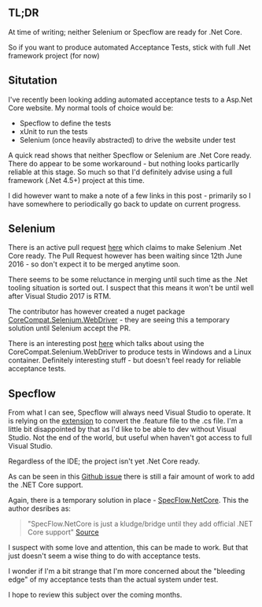 ## TL;DR
At time of writing; neither Selenium or Specflow are ready for .Net Core.

So if you want to produce automated Acceptance Tests, stick with full .Net framework project (for now)

## Situtation
I've recently been looking adding automated acceptance tests to a Asp.Net Core website.  My normal tools of choice would be:

* Specflow to define the tests
* xUnit to run the tests
* Selenium (once heavily abstracted) to drive the website under test

A quick read shows that neither Specflow or Selenium are .Net Core ready.  There do appear to be some workaround - but nothing looks particarlly reliable at this stage.  So much so that I'd definitely advise using a full framework (.Net 4.5+) project at this time.

I did however want to make a note of a few links in this post - primarily so I have somewhere to periodically go back to update on current progress.

## Selenium
There is an active pull request [here](https://github.com/SeleniumHQ/selenium/pull/2269) which claims to make Selenium .Net Core ready.  The Pull Request however has been waiting since 12th June 2016 - so don't expect it to be merged anytime soon.

There seems to be some reluctance in merging until such time as the .Net tooling situation is sorted out.  I suspect that this means it won't be until well after Visual Studio 2017 is RTM.

The contributor has however created a nuget package [CoreCompat.Selenium.WebDriver](http://www.nuget.org/packages/CoreCompat.Selenium.WebDriver) - they are seeing this a temporary solution until Selenium accept the PR.

There is an interesting post [here](http://www.dotnetcatch.com/2016/11/23/selenium-with-net-core/) which talks about using the CoreCompat.Selenium.WebDriver to produce tests in Windows and a Linux container.  Definitely interesting stuff - but doesn't feel ready for reliable acceptance tests.

## Specflow
From what I can see, Specflow will always need Visual Studio to operate.  It is relying on the [extension](https://marketplace.visualstudio.com/items?itemName=TechTalkSpecFlowTeam.SpecFlowforVisualStudio2015) to convert the .feature file to the .cs file.  I'm a little bit disappointed by that as I'd like to be able to dev without Visual Studio.  Not the end of the world, but useful when haven't got access to full Visual Studio.

Regardless of the IDE; the project isn't yet .Net Core ready.

As can be seen in this [Github issue](https://github.com/techtalk/SpecFlow/pull/649) there is still a fair amount of work to add the .NET Core support.

Again, there is a temporary solution in place - [SpecFlow.NetCore](https://github.com/stajs/SpecFlow.NetCore).  This the author desribes as:

> "SpecFlow.NetCore is just a kludge/bridge until they add official .NET Core support" [Source](https://github.com/stajs/SpecFlow.NetCore/issues/33)

I suspect with some love and attention, this can be made to work.  But that just doesn't seem a wise thing to do with acceptance tests.

I wonder if I'm a bit strange that I'm more concerned about the "bleeding edge" of my acceptance tests than the actual system under test.

I hope to review this subject over the coming months.